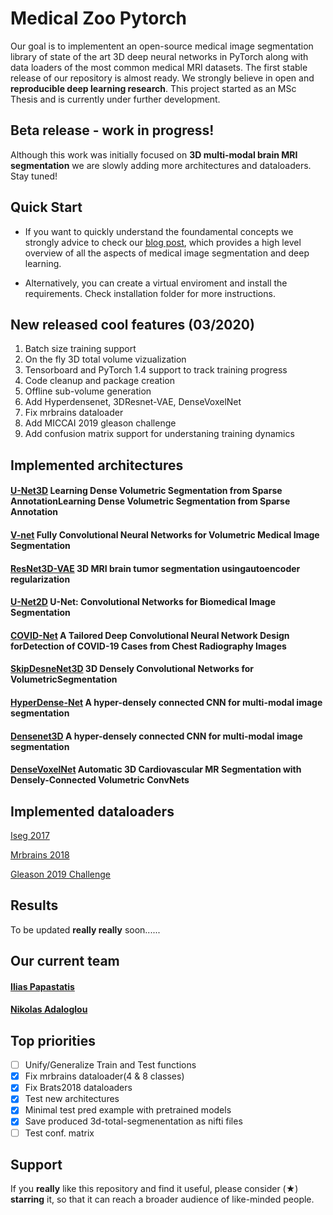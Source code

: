 # Medical Zoo Pytorch
Our goal is to implementent an open-source medical image segmentation library of state of the art 3D deep neural networks in PyTorch along with data loaders of the most common medical MRI datasets. The first stable release of our repository is almost ready. We strongly believe in open and **reproducible deep learning research**. This project started as an MSc Thesis and is currently under further development.

## Beta release - work in progress!
Although this work was initially focused on **3D multi-modal brain MRI segmentation** we are slowly adding more architectures and dataloaders. Stay tuned!

## Quick Start
- If you want to quickly understand the foundamental concepts we strongly advice to check our [blog post](https://theaisummer.com/medical-image-deep-learning/ "MedicalZooPytorch article"), which provides a high level overview of all the aspects of medical image segmentation and deep learning. 

- Alternatively, you can create a virtual enviroment and install the requirements. Check installation folder for more instructions.


## New released cool features (03/2020)

1. Batch size training support
2. On the fly 3D total volume vizualization
3. Tensorboard and PyTorch 1.4 support to track training progress
3. Code cleanup and package creation
4. Offline sub-volume generation 
5. Add Hyperdensenet, 3DResnet-VAE, DenseVoxelNet
6. Fix mrbrains dataloader
7. Add MICCAI 2019 gleason challenge
8. Add confusion matrix support for understaning training dynamics


## Implemented architectures

#### [U-Net3D](https://arxiv.org/abs/1606.06650) Learning Dense Volumetric Segmentation from Sparse AnnotationLearning Dense Volumetric Segmentation from Sparse Annotation

#### [V-net](https://arxiv.org/abs/1606.04797) Fully Convolutional Neural Networks for Volumetric Medical Image Segmentation

#### [ResNet3D-VAE](https://arxiv.org/pdf/1810.11654.pdf) 3D MRI brain tumor segmentation usingautoencoder regularization

#### [U-Net2D](https://arxiv.org/abs/1505.04597 "official paper") U-Net: Convolutional Networks for Biomedical Image Segmentation

#### [COVID-Net]( https://arxiv.org/pdf/2003.09871.pdf) A Tailored Deep Convolutional Neural Network Design forDetection of COVID-19 Cases from Chest Radiography Images

#### [SkipDesneNet3D](https://arxiv.org/pdf/1709.03199.pdf) 3D Densely Convolutional Networks for VolumetricSegmentation

#### [HyperDense-Net](https://arxiv.org/abs/1804.02967) A hyper-densely connected CNN for multi-modal image segmentation

#### [Densenet3D](https://arxiv.org/abs/1804.02967) A hyper-densely connected CNN for multi-modal image segmentation

#### [DenseVoxelNet](https://arxiv.org/abs/1708.00573) Automatic 3D Cardiovascular MR Segmentation with Densely-Connected Volumetric ConvNets

## Implemented dataloaders
[Iseg 2017](http://iseg2017.web.unc.edu/ "Official iseg-2017 dataset page")

[Mrbrains 2018](https://mrbrains18.isi.uu.nl/ "Mrbrains 2018 official website")

[Gleason 2019 Challenge](https://gleason2019.grand-challenge.org/ "MICCAI2019 Gleason challenge")

## Results

 To be updated **really really** soon......



## Our current team
#### [Ilias Papastatis](https://github.com/IliasPap "Git page" )

#### [Nikolas Adaloglou](https://www.linkedin.com/in/adaloglou17/ "LinkedIn page")


## Top priorities
- [ ] Unify/Generalize Train and Test functions
- [x] Fix mrbrains dataloader(4 & 8 classes)
- [x] Fix Brats2018 dataloaders
- [x] Test new architectures
- [x] Minimal test pred example with pretrained models
- [x] Save produced 3d-total-segmenentation as nifti files
- [ ] Test conf. matrix

## Support 
If you **really** like this repository and find it useful, please consider (★) **starring** it, so that it can reach a broader audience of like-minded people.

